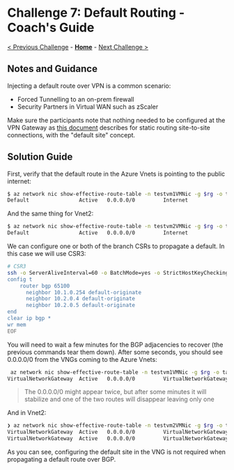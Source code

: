 # Challenge 7: Default Routing - Coach's Guide

[< Previous Challenge](./06-communities.md) - **[Home](./README.md)** - [Next Challenge >](./08-vng_ibgp.md)

## Notes and Guidance

Injecting a default route over VPN is a common scenario:

- Forced Tunnelling to an on-prem firewall
- Security Partners in Virtual WAN such as zScaler

Make sure the participants note that nothing needed to be configured at the VPN Gateway as [this document](https://docs.microsoft.com/azure/vpn-gateway/vpn-gateway-forced-tunneling-rm) describes for static routing site-to-site connections, with the "default site" concept.

## Solution Guide

First, verify that the default route in the Azure Vnets is pointing to the public internet:

```bash
$ az network nic show-effective-route-table -n testvm1VMNic -g $rg -o table | grep 0.0.0.0/0
Default                Active   0.0.0.0/0         Internet
```

And the same thing for Vnet2:

```bash
$ az network nic show-effective-route-table -n testvm2VMNic -g $rg -o table | grep 0.0.0.0/0
Default                Active   0.0.0.0/0         Internet
```

We can configure one or both of the branch CSRs to propagate a default. In this case we will use CSR3:

```bash
# CSR3
ssh -o ServerAliveInterval=60 -o BatchMode=yes -o StrictHostKeyChecking=no "labadmin@$csr3" >/dev/null 2>&1 <<'EOF'
config t
    router bgp 65100
      neighbor 10.1.0.254 default-originate
      neighbor 10.2.0.4 default-originate
      neighbor 10.2.0.5 default-originate
end
clear ip bgp *
wr mem
EOF
```

You will need to wait a few minutes for the BGP adjacencies to recover (the previous commands tear them down). After some seconds, you should see 0.0.0.0/0 from the VNGs coming to the Azure Vnets:

```bash
 az network nic show-effective-route-table -n testvm1VMNic -g $rg -o table | grep 0.0.0.0/0
VirtualNetworkGateway  Active   0.0.0.0/0         VirtualNetworkGateway  13.70.194.156
```

> The 0.0.0.0/0 might appear twice, but after some minutes it will stabilize and one of the two routes will disappear leaving only one

And in Vnet2:

```bash
❯ az network nic show-effective-route-table -n testvm2VMNic -g $rg -o table | grep 0.0.0.0/0
VirtualNetworkGateway  Active   0.0.0.0/0         VirtualNetworkGateway  10.2.0.4
VirtualNetworkGateway  Active   0.0.0.0/0         VirtualNetworkGateway  10.2.0.5
```

As you can see, configuring the default site in the VNG is not required when propagating a default route over BGP.

